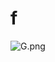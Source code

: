 # f

![G.png](https://github.com/Tan12d/Oracle-Database-Problems/assets/100254217/298de049-bbc2-4ea7-bf95-21e6ca3968ad)
